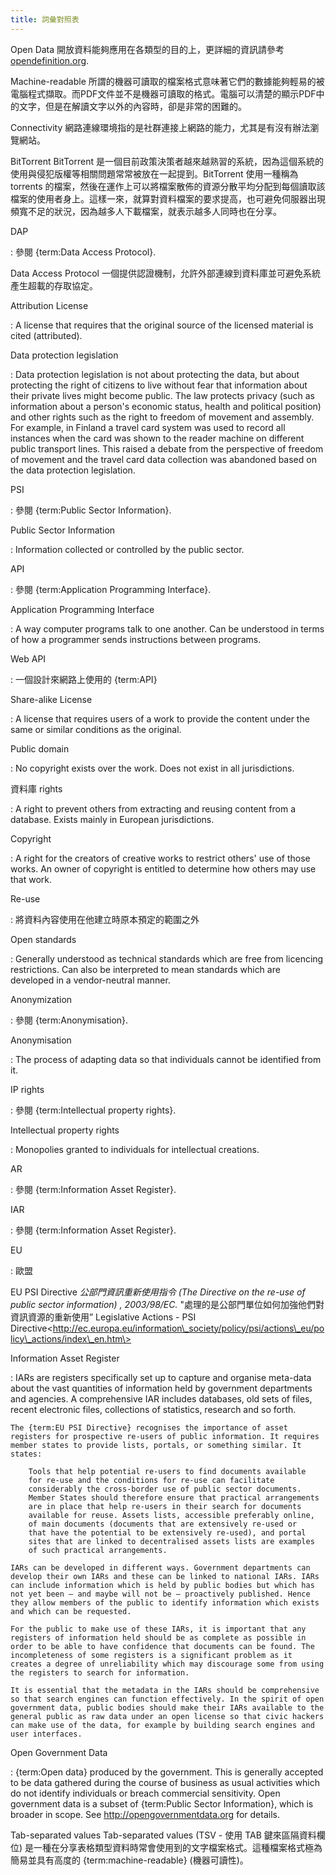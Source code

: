 ```yaml
---
title: 詞彙對照表
---
```


Open Data 開放資料能夠應用在各類型的目的上，更詳細的資訊請參考[opendefinition.org](http://www.opendefinition.org/).

Machine-readable 所謂的機器可讀取的檔案格式意味著它們的數據能夠輕易的被電腦程式擷取。而PDF文件並不是機器可讀取的格式。電腦可以清楚的顯示PDF中的文字，但是在解讀文字以外的內容時，卻是非常的困難的。

Connectivity 網路連線環境指的是社群連接上網路的能力，尤其是有沒有辦法瀏覽網站。

BitTorrent BitTorrent 是一個目前政策決策者越來越熟習的系統，因為這個系統的使用與侵犯版權等相關問題常常被放在一起提到。BitTorrent 使用一種稱為 torrents 的檔案，然後在運作上可以將檔案散佈的資源分散平均分配到每個讀取該檔案的使用者身上。這樣一來，就算對資料檔案的要求提高，也可避免伺服器出現頻寬不足的狀況，因為越多人下載檔案，就表示越多人同時也在分享。

DAP

:   參閱 {term:Data Access Protocol}.

Data Access Protocol 一個提供認證機制，允許外部連線到資料庫並可避免系統產生超載的存取協定。

Attribution License

:   A license that requires that the original source of the licensed material is cited (attributed).

Data protection legislation

:   Data protection legislation is not about protecting the data, but about protecting the right of citizens to live without fear that information about their private lives might become public. The law protects privacy (such as information about a person's economic status, health and political position) and other rights such as the right to freedom of movement and assembly. For example, in Finland a travel card system was used to record all instances when the card was shown to the reader machine on different public transport lines. This raised a debate from the perspective of freedom of movement and the travel card data collection was abandoned based on the data protection legislation.

PSI

:   參閱 {term:Public Sector Information}.

Public Sector Information

:   Information collected or controlled by the public sector.

API

:   參閱 {term:Application Programming Interface}.

Application Programming Interface

:   A way computer programs talk to one another. Can be understood in terms of how a programmer sends instructions between programs.

Web API

:   一個設計來網路上使用的 {term:API}

Share-alike License

:   A license that requires users of a work to provide the content under the same or similar conditions as the original.

Public domain

:   No copyright exists over the work. Does not exist in all jurisdictions.

資料庫 rights

:   A right to prevent others from extracting and reusing content from a database. Exists mainly in European jurisdictions.

Copyright

:   A right for the creators of creative works to restrict others' use of those works. An owner of copyright is entitled to determine how others may use that work.

Re-use

:   將資料內容使用在他建立時原本預定的範圍之外

Open standards

:   Generally understood as technical standards which are free from licencing restrictions. Can also be interpreted to mean standards which are developed in a vendor-neutral manner.

Anonymization

:   參閱 {term:Anonymisation}.

Anonymisation

:   The process of adapting data so that individuals cannot be identified from it.

IP rights

:   參閱 {term:Intellectual property rights}.

Intellectual property rights

:   Monopolies granted to individuals for intellectual creations.

AR

:   參閱 {term:Information Asset Register}.

IAR

:   參閱 {term:Information Asset Register}.

EU

:   歐盟

EU PSI Directive *公部門資訊重新使用指令 (The Directive on the re-use of public sector information) , 2003/98/EC.* "處理的是公部門單位如何加強他們對資訊資源的重新使用” Legislative Actions - PSI Directive\<http://ec.europa.eu/information\_society/policy/psi/actions\_eu/policy\_actions/index\_en.htm\>

Information Asset Register

:   IARs are registers specifically set up to capture and organise meta-data about the vast quantities of information held by government departments and agencies. A comprehensive IAR includes databases, old sets of files, recent electronic files, collections of statistics, research and so forth.

    The {term:EU PSI Directive} recognises the importance of asset registers for prospective re-users of public information. It requires member states to provide lists, portals, or something similar. It states:

        Tools that help potential re-users to find documents available 
        for re-use and the conditions for re-use can facilitate 
        considerably the cross-border use of public sector documents. 
        Member States should therefore ensure that practical arrangements 
        are in place that help re-users in their search for documents 
        available for reuse. Assets lists, accessible preferably online, 
        of main documents (documents that are extensively re-used or 
        that have the potential to be extensively re-used), and portal 
        sites that are linked to decentralised assets lists are examples 
        of such practical arrangements.

    IARs can be developed in different ways. Government departments can develop their own IARs and these can be linked to national IARs. IARs can include information which is held by public bodies but which has not yet been – and maybe will not be – proactively published. Hence they allow members of the public to identify information which exists and which can be requested.

    For the public to make use of these IARs, it is important that any registers of information held should be as complete as possible in order to be able to have confidence that documents can be found. The incompleteness of some registers is a significant problem as it creates a degree of unreliability which may discourage some from using the registers to search for information.

    It is essential that the metadata in the IARs should be comprehensive so that search engines can function effectively. In the spirit of open government data, public bodies should make their IARs available to the general public as raw data under an open license so that civic hackers can make use of the data, for example by building search engines and user interfaces.

Open Government Data

:   {term:Open data} produced by the government. This is generally accepted to be data gathered during the course of business as usual activities which do not identify individuals or breach commercial sensitivity. Open government data is a subset of {term:Public Sector Information}, which is broader in scope. See <http://opengovernmentdata.org> for details.

Tab-separated values Tab-separated values (TSV - 使用 TAB 鍵來區隔資料欄位) 是一種在分享表格類型資料時常會使用到的文字檔案格式。這種檔案格式極為簡易並具有高度的 {term:machine-readable} (機器可讀性)。